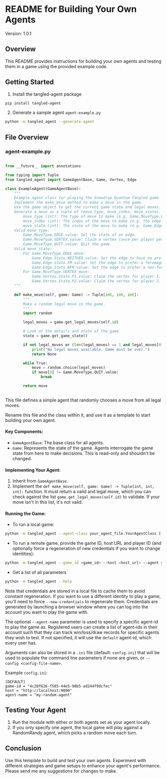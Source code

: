
# README for Building Your Own Agents

Version: 1.0.1

## Overview
This README provides instructions for building your own agents and testing them in a game using the provided example code.

## Getting Started
1. Install the tangled-agent package
```bash 
pip install tangled-agent
```
2. Generate a sample agent `agent-example.py`
```bash
python -m tangled_agent --generate-agent
```

## File Overview
### agent-example.py

```python

from __future__ import annotations

from typing import Tuple
from tangled_agent import GameAgentBase, Game, Vertex, Edge

class ExampleAgent(GameAgentBase):
    """
    Example agent class for playing the Snowdrop Quantum Tangled game.
    Implement the make_move method to make a move in the game.
    Use the game object to get the current game state and legal moves.
    Generate a move as a tuple of (move_type, move_index, move_state).
        move_type (int): The type of move to make (e.g. Game.MoveType.EDGE.value).
        move_index (int): The index of the move to make (e.g. the edge index).
        move_state (int): The state of the move to make (e.g. Game.Edge.State.FM).
    Valid move_type:
        Game.MoveType.EDGE.value: Set the state of an edge.
        Game.MoveType.VERTEX.value: Claim a vertex (once per player per game)
        Game.MoveType.QUIT.value: Quit the game.
    Valid move_state:
        For Game.MoveType.EDGE move:
            Game.Edge.State.NEITHER.value: Set the edge to have no preferred state.
            Game.Edge.State.FM.value: Set the edge to prefer a feromagnetic state.
            Game.Edge.State.NFM.value: Set the edge to prefer a non-feromagnetic state.
        For Game.MoveType.VERTEX move:
            Game.Vertex.State.P1.value: Claim the vertex for player 1.
            Game.Vertex.State.P2.value: Claim the vertex for player 2.
    """

    def make_move(self, game: Game) -> Tuple[int, int, int]:
        """
        Make a random legal move in the game.
        """
        import random

        legal_moves = game.get_legal_moves(self.id)

        # Look at the details and state of the game.
        state = game.get_game_state()

        if not legal_moves or (len(legal_moves) == 1 and legal_moves[0][0] == Game.MoveType.QUIT.value):
            print("No legal moves available. Game must be over.")
            return None

        while True:
            move = random.choice(legal_moves)
            if move[0] != Game.MoveType.QUIT.value:
                break

        return move
    
```
This file defines a simple agent that randomly chooses a move from all legal moves.

Rename this file and the class within it, and use it as a template to start building your own agent.

#### Key Components:
- `GameAgentBase`: The base class for all agents.
- `Game`: Represents the state of the game. Agents interrogate the game state from here to make decisions. This is read-only and shouldn't be changed.

#### Implementing Your Agent:
1. Inherit from `GameAgentBase`.
2. Implement the `def make_move(self, game: Game) -> Tuple[int, int, int]:` function. It must return a valid and legal move, which you can check against the list `game.get_legal_moves(self.id)` to validate. If your move isn't in this list, it's not valid.

#### Running the Game:
- To run a local game:
```bash
python -m tangled_agent --agent-class your_agent_file.YourAgentClass [--agent-class-2 your_other_agent_file.YourOtherAgentClass]
```
- To run a remote game, provide the game ID, host URL and player ID (and optionally force a regeneration of new credentials if you want to change identities):
```bash
python -m tangled_agent --game_id <game_id> --host <host_url> --agent your_agent_file.YourAgentClass [--agent-name <user-agent-id>] [--new-credentials] [--config <config-file>]
```
- Get a list of all parameters
```bash
python -m tangled_agent --help
```

Note that credentials are stored in a local file to cache them to avoid constant regeneration. If you want to use a different identity to play a game, you'll need to force `--new-credentials` to regenerate them. Credentials are generated by launching a browser window where you can log into the account you want to play the game with.

The optional `--agent-name` parameter is used to specify a specific agent-id to play the game as. Registered users can create a list of agent-ids in their account such that they can track win/loss/draw records for specific agents they wish to test. If not specified, it will use the `default` agent-id, which every user has.

Arguments can also be stored in a `.ini` file (default: `config.ini`) that will be used to populate the command line parameters if none are given, or `--config <config-file-name>`.

Example `config.ini`:
```
[DEFAULT]
game-id = "4c28f626-f585-44e5-98b5-ad244f9dcfec"
host = "http://localhost:9090"
agent-name = "my-random-agent"
```


## Testing Your Agent
1. Run the module with either or both agents set as your agent locally.
2. If you only specify one agent, the local game will play against a RandomRandy agent, which picks a random move each turn.

## Conclusion
Use this template to build and test your own agents. Experiment with different strategies and game setups to enhance your agent's performance. Please send me any suggestions for changes to make.
